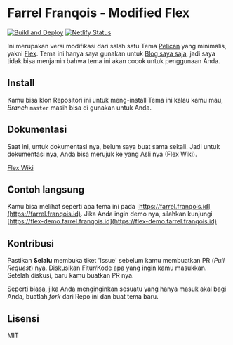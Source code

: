 # Farrel Franqois - Modified Flex
[![Build and Deploy](https://github.com/FarrelF/Modified-Flex/workflows/Build%20and%20Deploy/badge.svg?branch=master)](https://github.com/FarrelF/Modified-Flex/actions?query=workflow%3A%22Build+and+Deploy%22) [![Netlify Status](https://api.netlify.com/api/v1/badges/ddab5732-cef4-46e9-b0cc-1653dcad8636/deploy-status)](https://app.netlify.com/sites/modifiedflex-demo/deploys)

Ini merupakan versi modifikasi dari salah satu Tema [Pelican](http://blog.getpelican.com/) yang minimalis, yakni [Flex](https://github.com/alexandrevicenzi/Flex/). Tema ini hanya saya gunakan untuk [Blog saya saja](https://farrel.franqois.id), jadi saya tidak bisa menjamin bahwa tema ini akan cocok untuk penggunaan Anda.

## Install
Kamu bisa klon Repositori ini untuk meng-install Tema ini kalau kamu mau, _Branch_ `master` masih bisa di gunakan untuk Anda.

## Dokumentasi
Saat ini, untuk dokumentasi nya, belum saya buat sama sekali. Jadi untuk dokumentasi nya, Anda bisa merujuk ke yang Asli nya (Flex Wiki).

[Flex Wiki](https://github.com/alexandrevicenzi/Flex/wiki)

## Contoh langsung
Kamu bisa melihat seperti apa tema ini pada [https://farrel.franqois.id](https://farrel.franqois.id).
Jika Anda ingin demo nya, silahkan kunjungi [https://flex-demo.farrel.franqois.id](https://flex-demo.farrel.franqois.id)

## Kontribusi
Pastikan **Selalu** membuka tiket 'Issue' sebelum kamu membuatkan PR (_Pull Request_) nya.
Diskusikan Fitur/Kode apa yang ingin kamu masukkan.
Setelah diskusi, baru kamu buatkan PR nya.

Seperti biasa, jika Anda menginginkan sesuatu yang hanya masuk akal bagi Anda, buatlah _fork_ dari Repo ini dan buat tema baru.

## Lisensi
MIT
